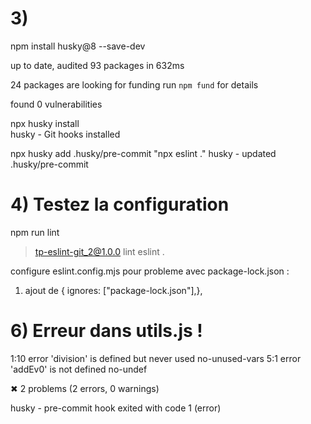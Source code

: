 # 3)
npm install husky@8 --save-dev

up to date, audited 93 packages in 632ms

24 packages are looking for funding
  run `npm fund` for details

found 0 vulnerabilities

npx husky install                 
husky - Git hooks installed

npx husky add .husky/pre-commit "npx eslint ."
husky - updated .husky/pre-commit


# 4) Testez la configuration 
npm run lint

> tp-eslint-git_2@1.0.0 lint
> eslint .


configure eslint.config.mjs pour probleme avec package-lock.json :
1. ajout de { ignores: ["package-lock.json"],},

# 6) Erreur dans utils.js !
  1:10  error  'division' is defined but never used  no-unused-vars
  5:1   error  'addEv0' is not defined               no-undef

✖ 2 problems (2 errors, 0 warnings)

husky - pre-commit hook exited with code 1 (error)